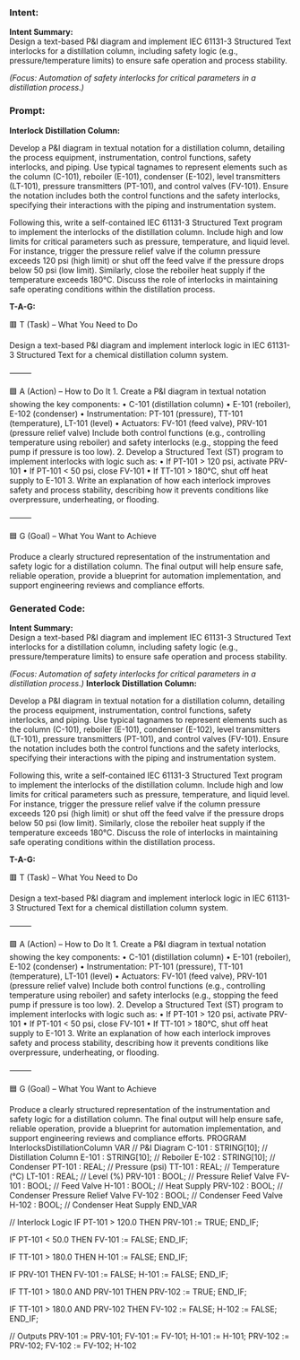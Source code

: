 ### Intent:
**Intent Summary:**  
Design a text-based P&I diagram and implement IEC 61131-3 Structured Text interlocks for a distillation column, including safety logic (e.g., pressure/temperature limits) to ensure safe operation and process stability.  

*(Focus: Automation of safety interlocks for critical parameters in a distillation process.)*

### Prompt:
**Interlock Distillation Column:**

Develop a P&I diagram in textual notation for a distillation column, detailing the process equipment, instrumentation, control functions, safety interlocks, and piping. Use typical tagnames to represent elements such as the column (C-101), reboiler (E-101), condenser (E-102), level transmitters (LT-101), pressure transmitters (PT-101), and control valves (FV-101). Ensure the notation includes both the control functions and the safety interlocks, specifying their interactions with the piping and instrumentation system.

Following this, write a self-contained IEC 61131-3 Structured Text program to implement the interlocks of the distillation column. Include high and low limits for critical parameters such as pressure, temperature, and liquid level. For instance, trigger the pressure relief valve if the column pressure exceeds 120 psi (high limit) or shut off the feed valve if the pressure drops below 50 psi (low limit). Similarly, close the reboiler heat supply if the temperature exceeds 180°C. Discuss the role of interlocks in maintaining safe operating conditions within the distillation process.

**T-A-G:**

🟥 T (Task) – What You Need to Do

Design a text-based P&I diagram and implement interlock logic in IEC 61131-3 Structured Text for a chemical distillation column system.

⸻

🟩 A (Action) – How to Do It
	1.	Create a P&I diagram in textual notation showing the key components:
	•	C-101 (distillation column)
	•	E-101 (reboiler), E-102 (condenser)
	•	Instrumentation: PT-101 (pressure), TT-101 (temperature), LT-101 (level)
	•	Actuators: FV-101 (feed valve), PRV-101 (pressure relief valve)
Include both control functions (e.g., controlling temperature using reboiler) and safety interlocks (e.g., stopping the feed pump if pressure is too low).
	2.	Develop a Structured Text (ST) program to implement interlocks with logic such as:
	•	If PT-101 > 120 psi, activate PRV-101
	•	If PT-101 < 50 psi, close FV-101
	•	If TT-101 > 180°C, shut off heat supply to E-101
	3.	Write an explanation of how each interlock improves safety and process stability, describing how it prevents conditions like overpressure, underheating, or flooding.

⸻

🟦 G (Goal) – What You Want to Achieve

Produce a clearly structured representation of the instrumentation and safety logic for a distillation column. The final output will help ensure safe, reliable operation, provide a blueprint for automation implementation, and support engineering reviews and compliance efforts.

### Generated Code:
**Intent Summary:**  
Design a text-based P&I diagram and implement IEC 61131-3 Structured Text interlocks for a distillation column, including safety logic (e.g., pressure/temperature limits) to ensure safe operation and process stability.  

*(Focus: Automation of safety interlocks for critical parameters in a distillation process.)*
**Interlock Distillation Column:**

Develop a P&I diagram in textual notation for a distillation column, detailing the process equipment, instrumentation, control functions, safety interlocks, and piping. Use typical tagnames to represent elements such as the column (C-101), reboiler (E-101), condenser (E-102), level transmitters (LT-101), pressure transmitters (PT-101), and control valves (FV-101). Ensure the notation includes both the control functions and the safety interlocks, specifying their interactions with the piping and instrumentation system.

Following this, write a self-contained IEC 61131-3 Structured Text program to implement the interlocks of the distillation column. Include high and low limits for critical parameters such as pressure, temperature, and liquid level. For instance, trigger the pressure relief valve if the column pressure exceeds 120 psi (high limit) or shut off the feed valve if the pressure drops below 50 psi (low limit). Similarly, close the reboiler heat supply if the temperature exceeds 180°C. Discuss the role of interlocks in maintaining safe operating conditions within the distillation process.

**T-A-G:**

🟥 T (Task) – What You Need to Do

Design a text-based P&I diagram and implement interlock logic in IEC 61131-3 Structured Text for a chemical distillation column system.

⸻

🟩 A (Action) – How to Do It
	1.	Create a P&I diagram in textual notation showing the key components:
	•	C-101 (distillation column)
	•	E-101 (reboiler), E-102 (condenser)
	•	Instrumentation: PT-101 (pressure), TT-101 (temperature), LT-101 (level)
	•	Actuators: FV-101 (feed valve), PRV-101 (pressure relief valve)
Include both control functions (e.g., controlling temperature using reboiler) and safety interlocks (e.g., stopping the feed pump if pressure is too low).
	2.	Develop a Structured Text (ST) program to implement interlocks with logic such as:
	•	If PT-101 > 120 psi, activate PRV-101
	•	If PT-101 < 50 psi, close FV-101
	•	If TT-101 > 180°C, shut off heat supply to E-101
	3.	Write an explanation of how each interlock improves safety and process stability, describing how it prevents conditions like overpressure, underheating, or flooding.

⸻

🟦 G (Goal) – What You Want to Achieve

Produce a clearly structured representation of the instrumentation and safety logic for a distillation column. The final output will help ensure safe, reliable operation, provide a blueprint for automation implementation, and support engineering reviews and compliance efforts.
PROGRAM InterlocksDistillationColumn
VAR
    // P&I Diagram
    C-101 : STRING[10]; // Distillation Column
    E-101 : STRING[10]; // Reboiler
    E-102 : STRING[10]; // Condenser
    PT-101 : REAL; // Pressure (psi)
    TT-101 : REAL; // Temperature (°C)
    LT-101 : REAL; // Level (%)
    PRV-101 : BOOL; // Pressure Relief Valve
    FV-101 : BOOL; // Feed Valve
    H-101 : BOOL; // Heat Supply
    PRV-102 : BOOL; // Condenser Pressure Relief Valve
    FV-102 : BOOL; // Condenser Feed Valve
    H-102 : BOOL; // Condenser Heat Supply
END_VAR

// Interlock Logic
IF PT-101 > 120.0 THEN
    PRV-101 := TRUE;
END_IF;

IF PT-101 < 50.0 THEN
    FV-101 := FALSE;
END_IF;

IF TT-101 > 180.0 THEN
    H-101 := FALSE;
END_IF;

IF PRV-101 THEN
    FV-101 := FALSE;
    H-101 := FALSE;
END_IF;

IF TT-101 > 180.0 AND PRV-101 THEN
    PRV-102 := TRUE;
END_IF;

IF TT-101 > 180.0 AND PRV-102 THEN
    FV-102 := FALSE;
    H-102 := FALSE;
END_IF;

// Outputs
PRV-101 := PRV-101;
FV-101 := FV-101;
H-101 := H-101;
PRV-102 := PRV-102;
FV-102 := FV-102;
H-102
